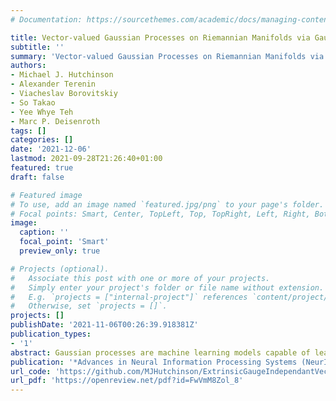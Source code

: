 ```yaml
---
# Documentation: https://sourcethemes.com/academic/docs/managing-content/

title: Vector-valued Gaussian Processes on Riemannian Manifolds via Gauge Independent Projected Kernels
subtitle: ''
summary: 'Vector-valued Gaussian Processes on Riemannian Manifolds via Gauge Independent Projected Kernels'
authors:
- Michael J. Hutchinson
- Alexander Terenin
- Viacheslav Borovitskiy
- So Takao
- Yee Whye Teh
- Marc P. Deisenroth
tags: []
categories: []
date: '2021-12-06'
lastmod: 2021-09-28T21:26:40+01:00
featured: true
draft: false

# Featured image
# To use, add an image named `featured.jpg/png` to your page's folder.
# Focal points: Smart, Center, TopLeft, Top, TopRight, Left, Right, BottomLeft, Bottom, BottomRight.
image:
  caption: ''
  focal_point: 'Smart'
  preview_only: true

# Projects (optional).
#   Associate this post with one or more of your projects.
#   Simply enter your project's folder or file name without extension.
#   E.g. `projects = ["internal-project"]` references `content/project/deep-learning/index.md`.
#   Otherwise, set `projects = []`.
projects: []
publishDate: '2021-11-06T00:26:39.918381Z'
publication_types:
- '1'
abstract: Gaussian processes are machine learning models capable of learning unknown functions in a way that represents uncertainty, thereby facilitating construction of optimal decision-making systems. Motivated by a desire to deploy Gaussian processes in novel areas of science, a rapidly-growing line of research has focused on constructively extending these models to handle non-Euclidean domains, including Riemannian manifolds, such as spheres and tori. We propose techniques that generalize this class to model vector fields on Riemannian manifolds, which are important in a number of application areas in the physical sciences. To do so, we present a general recipe for constructing gauge independent kernels, which induce Gaussian vector fields, i.e. vector-valued Gaussian processes coherent with geometry, from scalar-valued Riemannian kernels. We extend standard Gaussian process training methods, such as variational inference, to this setting. This enables vector-valued Gaussian processes on Riemannian manifolds to be trained using standard methods and makes them accessible to machine learning practitioners.
publication: '*Advances in Neural Information Processing Systems (NeurIPS)*'
url_code: 'https://github.com/MJHutchinson/ExtrinsicGaugeIndependantVectorGPs'
url_pdf: 'https://openreview.net/pdf?id=FwVmM8Zol_8'
---
```

